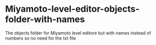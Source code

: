 # Miyamoto-level-editor-objects-folder-with-names
The objects folder for Miyamoto level editore but with names instead of numbers so no need for the txt file
